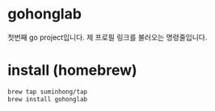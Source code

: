# gohonglab
첫번째 go project입니다.
제 프로필 링크를 불러오는 명령줄입니다.
# install (homebrew)
```sh
brew tap suminhong/tap
brew install gohonglab
```
